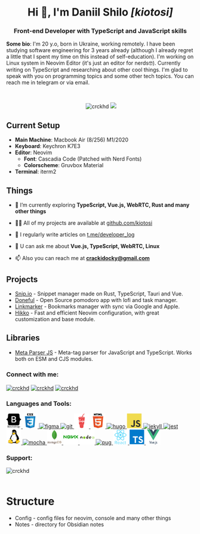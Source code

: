 <h1 align="center">Hi 👋, I'm Daniil Shilo <em>[kiotosi]</em></h1>
<h3 align="center">Front-end Developer with TypeScript and JavaScript skills</h3>

**Some bio**: I'm 20 y.o, born in Ukraine, working remotely. I have been studying software engineering for 3 years already (although I already regret a little that I spent my time on this instead of self-education). I'm working on Linux system in Neovim Editor (it's just an editor for nerds🤓). Currently writing on TypeScript and researching about other cool things. I'm glad to speak with you on programming topics and some other tech topics. You can reach me in telegram or via email.

<br>

<p align="center">
<img src="https://www.codewars.com/users/crackidocky/badges/micro" alt=""/>
<img src="https://komarev.com/ghpvc/?username=crckhd&label=Views&color=43de70&style=flat" alt="crckhd" />
<img src="https://img.shields.io/badge/dynamic/json?style=flat&labelColor=black&color=%23ffa116&label=Solved&query=solvedOverTotal&url=https%3A%2F%2Fleetcode-badge.vercel.app%2Fapi%2Fusers%2Fcrackidocky&logo=leetcode&logoColor=green" />
</p>


## Current Setup
* **Main Machine**: Macbook Air (8/256) M1/2020
* **Keyboard**: Keychron K7E3
* **Editor**: Neovim
  * **Font**: Cascadia Code (Patched with Nerd Fonts)
  * **Colorscheme**: Gruvbox Material
* **Terminal**: iterm2

## Things

- 🌱 I’m currently exploring **TypeScript, Vue.js, WebRTC, Rust and many other things**

- 👨‍💻 All of my projects are available at [github.com/kiotosi](https://github.com/kiotosi)

- 📝 I regularly write articles on [t.me/developer_log](https://t.me/developer_log)

- 💬 U can ask me about **Vue.js, TypeScript, WebRTC, Linux**

- 📫 Also you can reach me at **crackidocky@gmail.com**

## Projects
- [Snip.io](https://github.com/crackidocky/snip.io) - Snippet manager made on Rust, TypeScript, Tauri and Vue.
- [Doneful](https://github.com/crackidocky/doneful) - Open Source pomodoro app with lofi and task manager.
- [Linkmarker](https://github.com/crackidocky/linkmarker) - Bookmarks manager with sync via Google and Apple.
- [Hikko](https://github.com/crackidocky/hikko) - Fast and efficient Neovim configuration, with great customization and base module.

## Libraries
- [Meta Parser JS](https://github.com/crackidocky/meta-parser) - Meta-tag parser for JavaScript and TypeScript. Works both on ESM and CJS modules.

<h3 align="left">Connect with me:</h3>
<p align="left">
<a href="https://codepen.io/crckhd" target="blank"><img align="center" src="https://raw.githubusercontent.com/rahuldkjain/github-profile-readme-generator/master/src/images/icons/Social/codepen.svg" alt="crckhd" height="30" width="40" /></a>
<a href="https://instagram.com/crckhd" target="blank"><img align="center" src="https://raw.githubusercontent.com/rahuldkjain/github-profile-readme-generator/master/src/images/icons/Social/instagram.svg" alt="crckhd" height="30" width="40" /></a>
<a href="https://www.leetcode.com/crckhd" target="blank"><img align="center" src="https://raw.githubusercontent.com/rahuldkjain/github-profile-readme-generator/master/src/images/icons/Social/leet-code.svg" alt="crckhd" height="30" width="40" /></a>
</p>

<h3 align="left">Languages and Tools:</h3>
<p align="left"> <a href="https://getbootstrap.com" target="_blank" rel="noreferrer"> <img src="https://raw.githubusercontent.com/devicons/devicon/master/icons/bootstrap/bootstrap-plain-wordmark.svg" alt="bootstrap" width="40" height="40"/> </a> <a href="https://www.w3schools.com/css/" target="_blank" rel="noreferrer"> <img src="https://raw.githubusercontent.com/devicons/devicon/master/icons/css3/css3-original-wordmark.svg" alt="css3" width="40" height="40"/> </a> <a href="https://www.figma.com/" target="_blank" rel="noreferrer"> <img src="https://www.vectorlogo.zone/logos/figma/figma-icon.svg" alt="figma" width="40" height="40"/> </a> <a href="https://git-scm.com/" target="_blank" rel="noreferrer"> <img src="https://www.vectorlogo.zone/logos/git-scm/git-scm-icon.svg" alt="git" width="40" height="40"/> </a> <a href="https://gulpjs.com" target="_blank" rel="noreferrer"> <img src="https://raw.githubusercontent.com/devicons/devicon/master/icons/gulp/gulp-plain.svg" alt="gulp" width="40" height="40"/> </a> <a href="https://www.w3.org/html/" target="_blank" rel="noreferrer"> <img src="https://raw.githubusercontent.com/devicons/devicon/master/icons/html5/html5-original-wordmark.svg" alt="html5" width="40" height="40"/> </a> <a href="https://gohugo.io/" target="_blank" rel="noreferrer"> <img src="https://api.iconify.design/logos-hugo.svg" alt="hugo" width="40" height="40"/> </a> <a href="https://developer.mozilla.org/en-US/docs/Web/JavaScript" target="_blank" rel="noreferrer"> <img src="https://raw.githubusercontent.com/devicons/devicon/master/icons/javascript/javascript-original.svg" alt="javascript" width="40" height="40"/> </a> <a href="https://jekyllrb.com/" target="_blank" rel="noreferrer"> <img src="https://www.vectorlogo.zone/logos/jekyllrb/jekyllrb-icon.svg" alt="jekyll" width="40" height="40"/> </a> <a href="https://jestjs.io" target="_blank" rel="noreferrer"> <img src="https://www.vectorlogo.zone/logos/jestjsio/jestjsio-icon.svg" alt="jest" width="40" height="40"/> </a> <a href="https://www.linux.org/" target="_blank" rel="noreferrer"> <img src="https://raw.githubusercontent.com/devicons/devicon/master/icons/linux/linux-original.svg" alt="linux" width="40" height="40"/> </a> <a href="https://mochajs.org" target="_blank" rel="noreferrer"> <img src="https://www.vectorlogo.zone/logos/mochajs/mochajs-icon.svg" alt="mocha" width="40" height="40"/> </a> <a href="https://www.mongodb.com/" target="_blank" rel="noreferrer"> <img src="https://raw.githubusercontent.com/devicons/devicon/master/icons/mongodb/mongodb-original-wordmark.svg" alt="mongodb" width="40" height="40"/> </a> <a href="https://www.nginx.com" target="_blank" rel="noreferrer"> <img src="https://raw.githubusercontent.com/devicons/devicon/master/icons/nginx/nginx-original.svg" alt="nginx" width="40" height="40"/> </a> <a href="https://nodejs.org" target="_blank" rel="noreferrer"> <img src="https://raw.githubusercontent.com/devicons/devicon/master/icons/nodejs/nodejs-original-wordmark.svg" alt="nodejs" width="40" height="40"/> </a> <a href="https://pugjs.org" target="_blank" rel="noreferrer"> <img src="https://cdn.worldvectorlogo.com/logos/pug.svg" alt="pug" width="40" height="40"/> </a> <a href="https://reactjs.org/" target="_blank" rel="noreferrer"> <img src="https://raw.githubusercontent.com/devicons/devicon/master/icons/react/react-original-wordmark.svg" alt="react" width="40" height="40"/> </a> <a href="https://www.typescriptlang.org/" target="_blank" rel="noreferrer"> <img src="https://raw.githubusercontent.com/devicons/devicon/master/icons/typescript/typescript-original.svg" alt="typescript" width="40" height="40"/> </a> <a href="https://vuejs.org/" target="_blank" rel="noreferrer"> <img src="https://raw.githubusercontent.com/devicons/devicon/master/icons/vuejs/vuejs-original-wordmark.svg" alt="vuejs" width="40" height="40"/> </a> </p>

<h3 align="left">Support:</h3>
<p><a href="https://ko-fi.com/crckhd"> <img align="left" src="https://cdn.ko-fi.com/cdn/kofi3.png?v=3" height="50" width="210" alt="crckhd" /></a></p><br><br>

# Structure

* Config - config files for neovim, console and many other things
* Notes - directory for Obsidian notes
